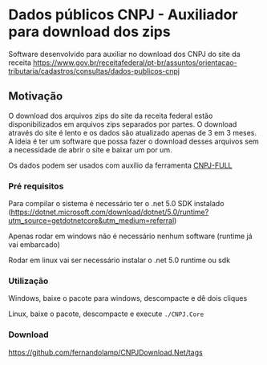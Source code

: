 # Dados públicos CNPJ - Auxiliador para download dos zips

Software desenvolvido para auxiliar no download dos CNPJ do site da receita https://www.gov.br/receitafederal/pt-br/assuntos/orientacao-tributaria/cadastros/consultas/dados-publicos-cnpj

## Motivação

O download dos arquivos zips do site da receita federal estão disponibilizados em arquivos zips separados por partes.
O download através do site é lento e os dados são atualizado apenas de 3 em 3 meses.
A ideia é ter um software que possa fazer o download desses arquivos sem a necessidade de abrir o site e baixar um por um.

Os dados podem ser usados com auxílio da ferramenta [CNPJ-FULL](https://github.com/fabioserpa/CNPJ-full) 

### Pré requisitos

Para compilar o sistema é necessário ter o .net 5.0 SDK instalado (https://dotnet.microsoft.com/download/dotnet/5.0/runtime?utm_source=getdotnetcore&utm_medium=referral)

Apenas rodar em windows não é necessário nenhum software (runtime já vai embarcado)

Rodar em linux vai ser necessário instalar o .net 5.0 runtime ou sdk


### Utilização
  
  Windows, baixe o pacote para windows, descompacte e dê dois cliques

  Linux, baixe o pacote, descompacte e execute `./CNPJ.Core`

### Download 

https://github.com/fernandolamp/CNPJDownload.Net/tags

